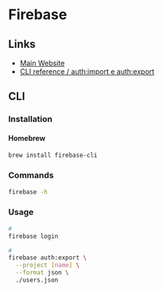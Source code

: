 # Firebase

<!--
https://www.youtube.com/watch?v=vUe91uOx7R0
https://linkedin.com/learning/firebase-essential-training/firebase-stop-reinventing-the-wheel
https://github.com/SmartMoveSystems/firebase-keycloak-importer
https://github.com/SmartMoveSystems/keycloak-firebase-scrypt
-->

## Links

- [Main Website](https://firebase.google.com/)
- [CLI reference / auth:import e auth:export](https://firebase.google.com/docs/cli/auth)

## CLI

### Installation

#### Homebrew

```sh
brew install firebase-cli
```

### Commands

```sh
firebase -h
```

### Usage

```sh
#
firebase login

#
firebase auth:export \
  --project [name] \
  --format json \
  ./users.json
```
